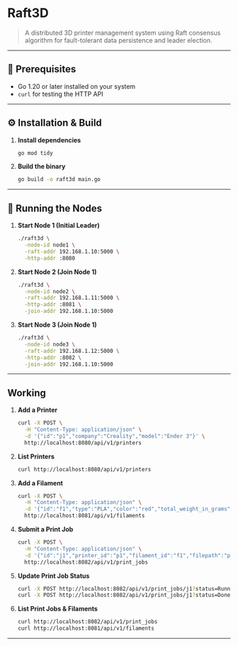 # Raft3D

> A distributed 3D printer management system using Raft consensus algorithm for fault-tolerant data persistence and leader election.

---

## 🔧 Prerequisites

- Go 1.20 or later installed on your system
- `curl` for testing the HTTP API

---

## ⚙️ Installation & Build

1. **Install dependencies**

   ```bash
   go mod tidy
   ```

2. **Build the binary**

   ```bash
   go build -o raft3d main.go
   ```

---

## 🏃 Running the Nodes

1. **Start Node 1 (Initial Leader)**

   ```bash
   ./raft3d \
     -node-id node1 \
     -raft-addr 192.168.1.10:5000 \
     -http-addr :8080
   ```

2. **Start Node 2 (Join Node 1)**

   ```bash
   ./raft3d \
     -node-id node2 \
     -raft-addr 192.168.1.11:5000 \
     -http-addr :8081 \
     -join-addr 192.168.1.10:5000
   ```

3. **Start Node 3 (Join Node 1)**

   ```bash
   ./raft3d \
     -node-id node3 \
     -raft-addr 192.168.1.12:5000 \
     -http-addr :8082 \
     -join-addr 192.168.1.10:5000
   ```
---

## Working

1. **Add a Printer**

   ```bash
   curl -X POST \
     -H "Content-Type: application/json" \
     -d '{"id":"p1","company":"Creality","model":"Ender 3"}' \
     http://localhost:8080/api/v1/printers
   ```

2. **List Printers**

   ```bash
   curl http://localhost:8080/api/v1/printers
   ```

3. **Add a Filament**

   ```bash
   curl -X POST \
     -H "Content-Type: application/json" \
     -d '{"id":"f1","type":"PLA","color":"red","total_weight_in_grams":1000,"remaining_weight_in_grams":1000}' \
     http://localhost:8081/api/v1/filaments
   ```

4. **Submit a Print Job**

   ```bash
   curl -X POST \
     -H "Content-Type: application/json" \
     -d '{"id":"j1","printer_id":"p1","filament_id":"f1","filepath":"prints/test.gcode","print_weight_in_grams":50}' \
     http://localhost:8082/api/v1/print_jobs
   ```

5. **Update Print Job Status**

   ```bash
   curl -X POST http://localhost:8082/api/v1/print_jobs/j1?status=Running
   curl -X POST http://localhost:8082/api/v1/print_jobs/j1?status=Done
   ```

6. **List Print Jobs & Filaments**

   ```bash
   curl http://localhost:8082/api/v1/print_jobs
   curl http://localhost:8081/api/v1/filaments
   ```

---
